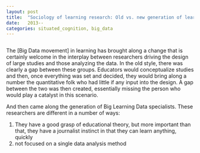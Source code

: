 ```yaml
---
layout: post
title:  "Sociology of learning research: Old vs. new generation of learning data modelers"
date:   2013--
categories: situated_cognition, big_data
---
```


![]()

The [Big Data movement] in learning has brought along a change that is certainly welcome in the interplay between researchers driving the design of large studies and those analyzing the data. In the old style, there was clearly a gap between these groups. Educators would conceptualize studies and then, once everything was set and decided, they would bring along a number the quantitative folk who had little if any input into the design. A gap between the two was then created, essentially missing the person who would play a catalyst in this scenario.

And then came along the generation of Big Learning Data specialists. These researchers are different in a number of ways:

1. They have a good grasp of educational theory, but more important than that, they have a journalist instinct in that they can learn anything, quickly
2. not focused on a single data analysis method